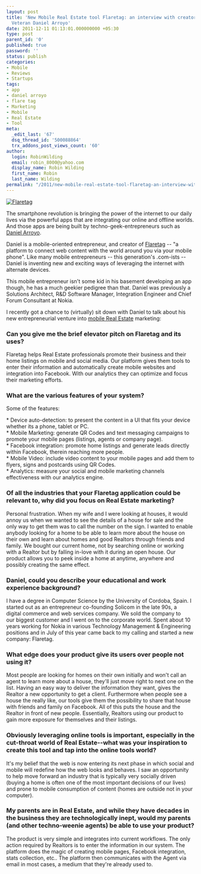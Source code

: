 ```yaml
---
layout: post
title: 'New Mobile Real Estate tool Flaretag: an interview with creator, 10-year Nokia
  Veteran Daniel Arroyo'
date: 2011-12-11 01:13:01.000000000 +05:30
type: post
parent_id: '0'
published: true
password: ''
status: publish
categories:
- Mobile
- Reviews
- Startups
tags:
- app
- daniel arroyo
- flare tag
- Marketing
- Mobile
- Real Estate
- Tool
meta:
  _edit_last: '67'
  dsq_thread_id: '500088864'
  trx_addons_post_views_count: '60'
author:
  login: RobinWilding
  email: robin_8000@yahoo.com
  display_name: Robin Wilding
  first_name: Robin
  last_name: Wilding
permalink: "/2011/new-mobile-real-estate-tool-flaretag-an-interview-with-creator-10-year-nokia-veteran-daniel-arroyo/"
---
```

<p><a href="http://flaretag.com/"><img src="/static/2011/12/flaretag.png" alt="Flaretag" class="alignright" /></a></p>
<p>The smartphone revolution is bringing the power of the internet to our daily lives via the powerful apps that are integrating our online and offline worlds. And those apps are being built by techno-geek-entrepreneurs such as <a href="http://www.danielarroyo.net/">Daniel Arroyo</a>.</p>
<p>Daniel is a mobile-oriented entrepreneur, and creator of <a href="http://www.flaretag.com/">Flaretag</a> -- "a platform to connect web content with the world around you via your mobile phone". Like many mobile entrepreneurs -- this generation's .com-ists -- Daniel is inventing new and exciting ways of leveraging the internet with alternate devices.</p>

<p>This mobile entrepreneur isn't some kid in his basement developing an app though, he has a much geekier pedigree than that. Daniel was previously a Solutions Architect, R&D Software Manager, Integration Engineer and Chief Forum Consultant at Nokia.</p>
<p>I recently got a chance to (virtually) sit down with Daniel to talk about his new entrepreneurial venture into <a href="https://realestate.flaretag.com">mobile Real Estate</a> marketing:</p>
<h3>Can you give me the brief elevator pitch on Flaretag and its uses?</h3>
<p>Flaretag helps Real Estate professionals promote their business and their home listings on mobile and social media. Our platform gives them tools to enter their information and automatically create mobile websites and integration into Facebook. With our analytics they can optimize and focus their marketing efforts.</p>
<h3>What are the various features of your system?</h3>
<p>Some of the features:</p>
<p>* Device auto-detection: to present the content in a UI that fits your device whether its a phone, tablet or PC.<br />
* Mobile Marketing: generate QR Codes and text messaging campaigns to promote your mobile pages (listings, agents or company page).<br />
* Facebook integration: promote home listings and generate leads directly within Facebook, therein reaching more people.<br />
* Mobile Video: include video content to your mobile pages and add them to flyers, signs and postcards using QR Codes.<br />
* Analytics: measure your social and mobile marketing channels effectiveness with our analytics engine.</p>
<h3>Of all the industries that your Flaretag application could be relevant to, why did you focus on Real Estate marketing?</h3>
<p>Personal&nbsp;frustration. When my wife and I were looking at houses, it would annoy us when we wanted to see the details of a house for sale and the only way to get them was to call the number on the sign. I wanted to enable anybody looking for a home to be able to learn more about the house on their own and learn about homes and good Realtors through friends and family. We bought our current home, not by searching online or working with a Realtor but by falling in-love with it during an open house. Our product allows you to peek inside a home at anytime, anywhere and possibly creating the same effect.</p>
<h3>Daniel, could you describe your educational and work experience background?</h3>
<p>I have a degree in Computer Science by the University of Cordoba, Spain. I started out as an entrepreneur co-founding&nbsp;Solicom&nbsp;in the late 90s, a digital&nbsp;commerce&nbsp;and web services company. We sold the company to our&nbsp;biggest customer&nbsp;and I went on to the corporate world. Spent about 10 years working for Nokia in various Technology Management &amp; Engineering positions and in July of this year came back to my calling and started a new company: Flaretag.</p>
<h3>What edge does your product give its users over people not using it?</h3>
<p>Most people are looking for homes on their own initially and won't call an agent to learn more about a house, they'll just move right to next one on the list. Having an easy way to deliver the information they want, gives the Realtor a new opportunity to get a client. Furthermore when people see a house the really like, our tools give them the possibility to share that house with friends and family on Facebook. All of this puts the house and the Realtor in front of new people. Essentially, Realtors using our product to gain more exposure for themselves and their listings.</p>
<h3>Obviously leveraging online tools is important, especially in the cut-throat world of Real Estate--what was your inspiration to create this tool and tap into the online tools world?</h3>
<p>It's my belief that the web is now entering its next phase in which social and mobile will&nbsp;redefine how the web looks and behaves. I saw an opportunity to help move forward an industry that is typically very socially driven (buying a home is often one of the most important&nbsp;decisions&nbsp;of our lives) and prone to mobile consumption of content (homes are outside not in your computer).</p>
<h3>My parents are in Real Estate, and while they have decades in the business they are technologically inept, would my parents (and other techno-weenie agents) be able to use your product?</h3>
<p>The product is very simple and integrates into current workflows. The only action required by Realtors is to enter the information in our system. The platform does the magic of creating mobile pages, Facebook integration, stats collection, etc.. The platform then communicates with the Agent via email in most cases, a medium that they're already used to.</p>
